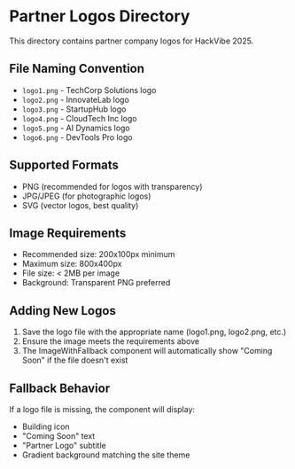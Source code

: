 # Partner Logos Directory

This directory contains partner company logos for HackVibe 2025.

## File Naming Convention
- `logo1.png` - TechCorp Solutions logo
- `logo2.png` - InnovateLab logo  
- `logo3.png` - StartupHub logo
- `logo4.png` - CloudTech Inc logo
- `logo5.png` - AI Dynamics logo
- `logo6.png` - DevTools Pro logo

## Supported Formats
- PNG (recommended for logos with transparency)
- JPG/JPEG (for photographic logos)
- SVG (vector logos, best quality)

## Image Requirements
- Recommended size: 200x100px minimum
- Maximum size: 800x400px
- File size: < 2MB per image
- Background: Transparent PNG preferred

## Adding New Logos
1. Save the logo file with the appropriate name (logo1.png, logo2.png, etc.)
2. Ensure the image meets the requirements above
3. The ImageWithFallback component will automatically show "Coming Soon" if the file doesn't exist

## Fallback Behavior
If a logo file is missing, the component will display:
- Building icon
- "Coming Soon" text
- "Partner Logo" subtitle
- Gradient background matching the site theme
